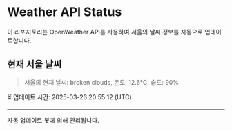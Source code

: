 
# Weather API Status

이 리포지토리는 OpenWeather API를 사용하여 서울의 날씨 정보를 자동으로 업데이트합니다.

## 현재 서울 날씨
> 서울의 현재 날씨: broken clouds, 온도: 12.6°C, 습도: 90%

⏳ 업데이트 시간: 2025-03-26 20:55:12 (UTC)

---
자동 업데이트 봇에 의해 관리됩니다.
